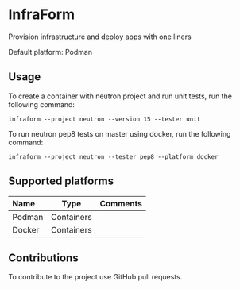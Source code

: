 # InfraForm

Provision infrastructure and deploy apps with one liners

Default platform: Podman

## Usage

To create a container with neutron project and run unit tests, run the following command:

    infraform --project neutron --version 15 --tester unit

To run neutron pep8 tests on master using docker, run the following command:

    infraform --project neutron --tester pep8 --platform docker

## Supported platforms

Name | Type | Comments
:------ |:------:|:--------:
Podman | Containers | 
Docker | Containers | 

## Contributions

To contribute to the project use GitHub pull requests.
